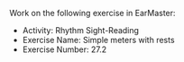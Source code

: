 Work on the following exercise in EarMaster:
- Activity: Rhythm Sight-Reading
- Exercise Name: Simple meters with rests
- Exercise Number: 27.2
